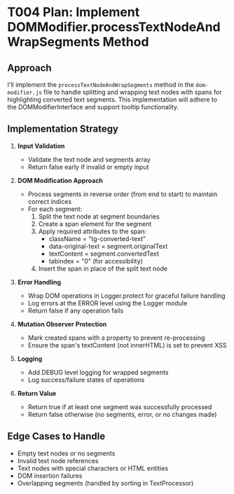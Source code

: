 # T004 Plan: Implement DOMModifier.processTextNodeAndWrapSegments Method

## Approach
I'll implement the `processTextNodeAndWrapSegments` method in the `dom-modifier.js` file to handle splitting and wrapping text nodes with spans for highlighting converted text segments. This implementation will adhere to the DOMModifierInterface and support tooltip functionality.

## Implementation Strategy

1. **Input Validation**
   - Validate the text node and segments array
   - Return false early if invalid or empty input

2. **DOM Modification Approach**
   - Process segments in reverse order (from end to start) to maintain correct indices
   - For each segment:
     1. Split the text node at segment boundaries
     2. Create a span element for the segment
     3. Apply required attributes to the span:
        - className = "tg-converted-text"
        - data-original-text = segment.originalText
        - textContent = segment.convertedText
        - tabindex = "0" (for accessibility)
     4. Insert the span in place of the split text node

3. **Error Handling**
   - Wrap DOM operations in Logger.protect for graceful failure handling
   - Log errors at the ERROR level using the Logger module
   - Return false if any operation fails

4. **Mutation Observer Protection**
   - Mark created spans with a property to prevent re-processing
   - Ensure the span's textContent (not innerHTML) is set to prevent XSS

5. **Logging**
   - Add DEBUG level logging for wrapped segments
   - Log success/failure states of operations

6. **Return Value**
   - Return true if at least one segment was successfully processed
   - Return false otherwise (no segments, error, or no changes made)

## Edge Cases to Handle
- Empty text nodes or no segments
- Invalid text node references
- Text nodes with special characters or HTML entities
- DOM insertion failures
- Overlapping segments (handled by sorting in TextProcessor)